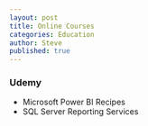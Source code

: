 ```yaml
---
layout: post
title: Online Courses
categories: Education
author: Steve
published: true
---
```

 ### Udemy

- Microsoft Power BI Recipes
- SQL Server Reporting Services 

